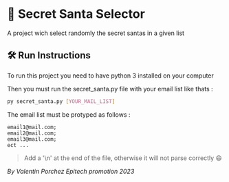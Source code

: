 # :santa: Secret Santa Selector

A project wich select randomly the secret santas in a given list

## :hammer_and_wrench: Run Instructions

To run this project you need to have python 3 installed on your computer

Then you must run the secret_santa.py file with your email list like thats :
```bash
py secret_santa.py [YOUR_MAIL_LIST]
```

The email list must be protyped as follows : 
```
email1@mail.com;
email2@mail.com;
email3@mail.com;
ect ...
```
> Add a '\n' at the end of the file, otherwise it will not parse correctly :smile:


*By Valentin Porchez Epitech promotion 2023*
